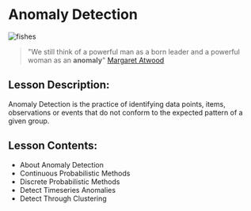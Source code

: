 # Anomaly Detection
![fishes](https://i2.wp.com/thedatascientist.com/wp-content/uploads/2019/02/anomaly_detection.png?fit=1200%2C800&ssl=1)
> "We still think of a powerful man as a born leader and a powerful woman as an <b>anomaly</b>" [Margaret Atwood](https://en.wikipedia.org/wiki/Margaret_Atwood)

## Lesson Description:
Anomaly Detection is the practice of identifying data points, items, observations or events that do not conform to the expected pattern of a given group.

## Lesson Contents:
* About Anomaly Detection
* Continuous Probabilistic Methods
* Discrete Probabilistic Methods
* Detect Timeseries Anomalies
* Detect Through Clustering